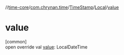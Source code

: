 //[time-core](../../../../index.md)/[com.chrynan.time](../../index.md)/[TimeStamp](../index.md)/[Local](index.md)/[value](value.md)

# value

[common]\
open override val [value](value.md): LocalDateTime
